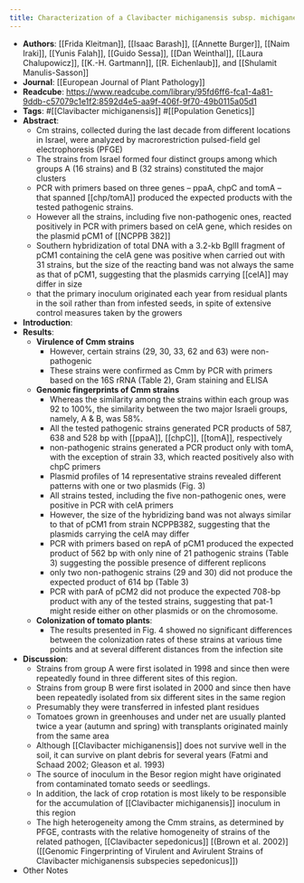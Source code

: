 ```yaml
---
title: Characterization of a Clavibacter michiganensis subsp. michiganensis population in Israel
---
```


- **Authors**: [[Frida Kleitman]], [[Isaac Barash]], [[Annette Burger]], [[Naim Iraki]], [[Yunis Falah]], [[Guido Sessa]], [[Dan Weinthal]], [[Laura Chalupowicz]], [[K.-H. Gartmann]], [[R. Eichenlaub]], and [[Shulamit Manulis-Sasson]]
- **Journal**: [[European Journal of Plant Pathology]]
- **Readcube**: https://www.readcube.com/library/95fd6ff6-fca1-4a81-9ddb-c57079c1e1f2:8592d4e5-aa9f-406f-9f70-49b0115a05d1
- **Tags**: #[[Clavibacter michiganensis]] #[[Population Genetics]]
- **Abstract**:
	- Cm strains, collected during the last decade from different locations in Israel, were analyzed by macrorestriction pulsed-field gel electrophoresis (PFGE)
	- The strains from Israel formed four distinct groups among which groups A (16 strains) and B (32 strains) constituted the major clusters
	- PCR with primers based on three genes – ppaA, chpC and tomA – that spanned [[chp/tomA]] produced the expected products with the tested pathogenic strains.
	- However all the strains, including five non-pathogenic ones, reacted positively in PCR with primers based on celA gene, which resides on the plasmid pCM1 of [[NCPPB  382]]
	- Southern hybridization of total DNA with a 3.2-kb BglII fragment of pCM1 containing the celA gene was positive when carried out with 31 strains, but the size of the reacting band was not always the same as that of pCM1, suggesting that the plasmids carrying [[celA]] may differ in size
	- that the primary inoculum originated each year from residual plants in the soil rather than from infested seeds, in spite of extensive control measures taken by the growers
- **Introduction**:
- **Results**:
	- **Virulence of Cmm strains**
		- However, certain strains (29, 30, 33, 62 and 63) were non-pathogenic
		- These strains were confirmed as Cmm by PCR with primers based on the 16S rRNA (Table 2), Gram staining and ELISA
	- **Genomic fingerprints of Cmm strains**
		- Whereas the similarity among the strains within each group was 92 to 100%, the similarity between the two major Israeli groups, namely, A & B, was 58%.
		- All the tested pathogenic strains generated PCR products of 587, 638 and 528 bp with [[ppaA]], [[chpC]], [[tomA]], respectively
		- non-pathogenic strains generated a PCR product only with tomA, with the exception of strain 33, which reacted positively also with chpC primers
		- Plasmid profiles of 14 representative strains revealed different patterns with one or two plasmids (Fig. 3)
		- All strains tested, including the five non-pathogenic ones, were positive in PCR with celA primers
		- However, the size of the hybridizing band was not always similar to that of pCM1 from strain NCPPB382, suggesting that the plasmids carrying the celA may differ
		- PCR with primers based on repA of pCM1 produced the expected product of 562 bp with only nine of 21 pathogenic strains (Table 3) suggesting the possible presence of different replicons
		- only two non-pathogenic strains (29 and 30) did not produce the expected product of 614 bp (Table 3)
		- PCR with parA of pCM2 did not produce the expected 708-bp product with any of the tested strains, suggesting that pat-1 might reside either on other plasmids or on the chromosome.
	- **Colonization of tomato plants**:
		- The results presented in Fig. 4 showed no significant differences between the colonization rates of these strains at various time points and at several different distances from the infection site
- **Discussion**:
	- Strains from group A were first isolated in 1998 and since then were repeatedly found in three different sites of this region.
	- Strains from group B were first isolated in 2000 and since then have been repeatedly isolated from six different sites in the same region
	- Presumably they were transferred in infested plant residues
	- Tomatoes grown in greenhouses and under net are usually planted twice a year (autumn and spring) with transplants originated mainly from the same area
	- Although [[Clavibacter michiganensis]] does not survive well in the soil, it can survive on plant debris for several years (Fatmi and Schaad 2002; Gleason et al. 1993)
	- The source of inoculum in the Besor region might have originated from contaminated tomato seeds or seedlings.
	- In addition, the lack of crop rotation is most likely to be responsible for the accumulation of [[Clavibacter michiganensis]] inoculum in this region
	- The high heterogeneity among the Cmm strains, as determined by PFGE, contrasts with the relative homogeneity of strains of the related pathogen, [[Clavibacter sepedonicus]] [(Brown et al. 2002)]([[Genomic Fingerprinting of Virulent and Avirulent Strains of Clavibacter michiganensis subspecies sepedonicus]])
- Other Notes